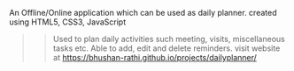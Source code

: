 An Offline/Online application which can be used as daily planner.
created using HTML5, CSS3, JavaScript

>>Used to plan daily activities such meeting, visits, miscellaneous tasks etc.
>>Able to add, edit and delete reminders.
>>visit website at https://bhushan-rathi.github.io/projects/dailyplanner/
